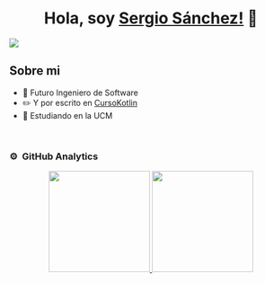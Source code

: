 <div align="center">
<h1 align="center">Hola, soy <a href="https://aristi.dev">Sergio Sánchez!</a> 👋</h1>
</div>
<img src="https://i.imgur.com/weNbhGZ.png">

## Sobre mi

- 📲 Futuro Ingeniero de Software
- ✏️ Y por escrito en [CursoKotlin](https://cursokotlin.com)
- 📗 Estudiando en la UCM
<br>


### ⚙️ &nbsp;GitHub Analytics

<p align="center">
<a href="https://github.com/WalterDeRacagua">
  <img height="180em" src="https://github-readme-stats-eight-theta.vercel.app/api?username=ArisGuimera&show_icons=true&theme=algolia&include_all_commits=true&count_private=true"/>
  <img height="180em" src="https://github-readme-stats-eight-theta.vercel.app/api/top-langs/?username=ArisGuimera&layout=compact&langs_count=8&theme=algolia"/>
</a>
</p>
